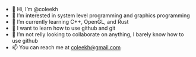 - 👋 Hi, I’m @coleekh
- 👀 I’m interested in system level programming and graphics programming
- 🌱 I’m currently learning C++, OpenGL, and Rust
- 🤔 I want to learn how to use github and git
- 💞️ I’m not relly looking to collaborate on anything, I barely know how to use github
- 📫 You can reach me at coleekh@gmail.com

<!---
coleekh/coleekh is a ✨ special ✨ repository because its `README.md` (this file) appears on your GitHub profile.
You can click the Preview link to take a look at your changes.
--->
